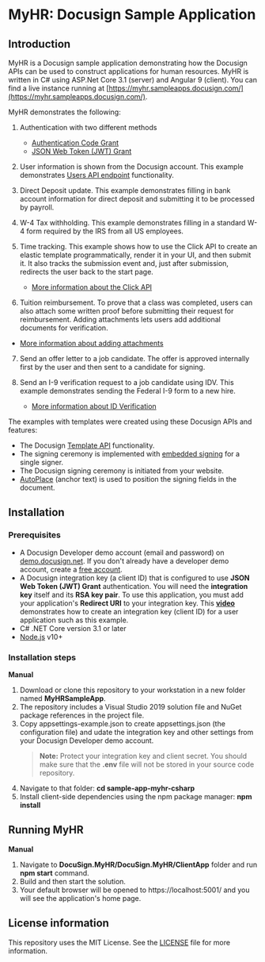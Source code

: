 # MyHR: Docusign Sample Application

## Introduction
MyHR is a Docusign sample application demonstrating how the Docusign APIs can be used to construct applications for human resources. MyHR is written in C# using ASP.Net Core 3.1 (server) and Angular 9 (client). You can find a live instance running at [https://myhr.sampleapps.docusign.com/](https://myhr.sampleapps.docusign.com/).

MyHR demonstrates the following:
1. Authentication with two different methods
    * [Authentication Code Grant](https://developers.docusign.com/platform/auth/authcode/)
    * [JSON Web Token (JWT) Grant](https://developers.docusign.com/platform/auth/jwt/)

2. User information is shown from the Docusign account. This example demonstrates [Users API endpoint](https://developers.docusign.com/platform/auth/reference/user-info/) functionality.

3. Direct Deposit update. This example demonstrates filling in bank account information for direct deposit and submitting it to be processed by payroll.

4. W-4 Tax withholding. This example demonstrates filling in a standard W-4 form required by the IRS from all US employees.

5. Time tracking. This example shows how to use the Click API to create an elastic template programmatically, render it in your UI, and then submit it. It also tracks the submission event and, just after submission, redirects the user back to the start page.
   * [More information about the Click API](https://developers.docusign.com/docs/click-api/)
6.	Tuition reimbursement. To prove that a class was completed, users can also attach some written proof before submitting their request for reimbursement. Adding attachments lets users add additional documents for verification.
   * [More information about adding attachments](https://support.docusign.com/en/guides/signer-guide-signing-adding-attachments-new)
7. Send an offer letter to a job candidate. The offer is approved internally first by the user and then sent to a candidate for signing.

8. Send an I-9 verification request to a job candidate using IDV. This example demonstrates sending the Federal I-9 form to a new hire.
   * [More information about ID Verification](https://developers.docusign.com/docs/esign-rest-api/esign101/concepts/recipients/auth/#idv)

The examples with templates were created using these Docusign APIs and features:
   * The Docusign [Template API](https://developers.docusign.com/docs/esign-rest-api/how-to/create-template/) functionality.
   * The signing ceremony is implemented with [embedded signing](https://developers.docusign.com/docs/esign-rest-api/how-to/request-signature-in-app-embedded/) for a single signer.
   * The Docusign signing ceremony is initiated from your website.
   * [AutoPlace](https://developers.docusign.com/docs/esign-rest-api/esign101/concepts/tabs/auto-place/) (anchor text) is used to position the signing fields in the document.

## Installation

### Prerequisites
* A Docusign Developer demo account (email and password) on [demo.docusign.net](https://demo.docusign.net). If you don't already have a developer demo account, create a [free account](https://www.docusign.com/developers/sandbox).
* A Docusign integration key (a client ID) that is configured to use **JSON Web Token (JWT) Grant** authentication.
   You will need the **integration key** itself and its **RSA key pair**. To use this application, you must add your application's **Redirect URI** to your integration key. This [**video**](https://www.youtube.com/watch?v=GgDqa7-L0yo) demonstrates how to create an integration key (client ID) for a user application such as this example.
* C# .NET Core version 3.1 or later
* [Node.js](https://nodejs.org/) v10+

### Installation steps
**Manual**
1. Download or clone this repository to your workstation in a new folder named **MyHRSampleApp**.
2. The repository includes a Visual Studio 2019 solution file and NuGet package references in the project file.
3. Copy appsettings-example.json to create appsettings.json (the configuration file) and udate the integration key and other settings from your Docusign Developer demo account.
    > **Note:** Protect your integration key and client secret. You should make sure that the **.env** file will not be stored in your source code repository.
4. Navigate to that folder: **cd sample-app-myhr-csharp**
5. Install client-side dependencies using the npm package manager: **npm install**

## Running MyHR
**Manual**
1. Navigate to **DocuSign.MyHR/DocuSign.MyHR/ClientApp** folder and run **npm start** command.
1. Build and then start the solution.
1. Your default browser will be opened to https://localhost:5001/ and you will see the application's home page.

## License information
This repository uses the MIT License. See the [LICENSE](./LICENSE) file for more information.
